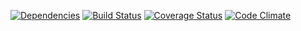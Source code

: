 [![Dependencies](https://david-dm.org/kidibox/kidibox-api.svg)](https://david-dm.org/kidibox/kidibox-api)
[![Build Status](https://travis-ci.org/kidibox/kidibox-api.svg)](https://travis-ci.org/kidibox/kidibox-api)
[![Coverage Status](https://coveralls.io/repos/kidibox/kidibox-api/badge.svg?branch=master&service=github)](https://coveralls.io/github/kidibox/kidibox-api?branch=master)
[![Code Climate](https://codeclimate.com/github/kidibox/kidibox-api/badges/gpa.svg)](https://codeclimate.com/github/kidibox/kidibox-api)
